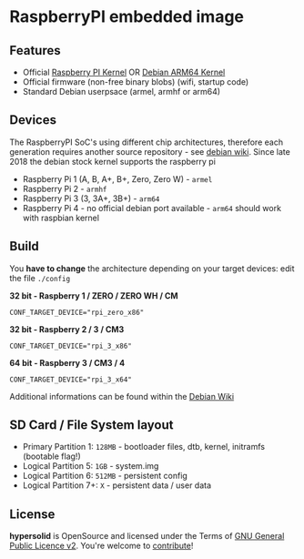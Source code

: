 RaspberryPI embedded image
===================================

Features
------------------------------------------

* Official [Raspberry PI Kernel](https://github.com/raspberrypi/firmware) OR [Debian ARM64 Kernel](https://packages.debian.org/bullseye/linux-image-arm64)
* Official firmware (non-free binary blobs) (wifi, startup code)
* Standard Debian userpsace (armel, armhf or arm64)

Devices
------------------------------------------

The RaspberryPI SoC's using different chip architectures, therefore each generation requires another source repository - see [debian wiki](https://wiki.debian.org/RaspberryPi). Since late 2018 the debian stock kernel supports the raspberry pi

* Raspberry Pi 1 (A, B, A+, B+, Zero, Zero W) - `armel`
* Raspberry Pi 2 - `armhf`
* Raspberry Pi 3 (3, 3A+, 3B+) - `arm64`
* Raspberry Pi 4 - no official debian port available - `arm64` should work with raspbian kernel

Build
------------------------------------------

You **have to change** the architecture depending on your target devices: edit the file `./config`

**32 bit - Raspberry 1 / ZERO / ZERO WH / CM**

```
CONF_TARGET_DEVICE="rpi_zero_x86"
```

**32 bit - Raspberry 2 / 3 / CM3**

```
CONF_TARGET_DEVICE="rpi_3_x86"
```

**64 bit - Raspberry 3 / CM3 / 4**

```
CONF_TARGET_DEVICE="rpi_3_x64"
```

Additional informations can be found within the [Debian Wiki](https://wiki.debian.org/RaspberryPi)

SD Card / File System layout
----------------------------

* Primary Partition 1: `128MB` - bootloader files, dtb, kernel, initramfs (bootable flag!)
* Logical Partition 5: `1GB`  - system.img
* Logical Partition 6: `512MB` - persistent config
* Logical Partition 7+: `X` - persistent data / user data

License
----------------------------

**hypersolid** is OpenSource and licensed under the Terms of [GNU General Public Licence v2](LICENSE.txt). You're welcome to [contribute](CONTRIBUTE.md)!